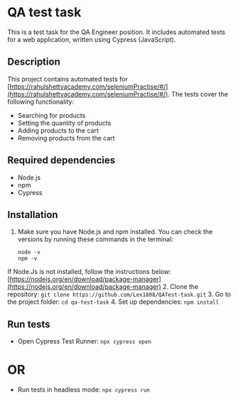 # QA test task

This is a test task for the QA Engineer position. It includes automated tests for a web application, written using Cypress (JavaScript).

## Description

This project contains automated tests for [https://rahulshettyacademy.com/seleniumPractise/#/](https://rahulshettyacademy.com/seleniumPractise/#/). The tests cover the following functionality:

* Searching for products
* Setting the quantity of products
* Adding products to the cart
* Removing products from the cart

## Required dependencies

* Node.js
* npm
* Cypress

## Installation

1. Make sure you have Node.js and npm installed. You can check the versions by running these commands in the terminal:
    ```
   node -v
   npm -v
   ```
If Node.Js is not installed, follow the instructions below: [https://nodejs.org/en/download/package-manager](https://nodejs.org/en/download/package-manager)
2. Clone the repository: `git clone https://github.com/Lex1808/QATest-task.git`
3. Go to the project folder: `cd qa-test-task`
4. Set up dependencies: `npm install`

## Run tests

* Open Cypress Test Runner: `npx cypress open`
# OR
* Run tests in headless mode: `npx cypress run`

